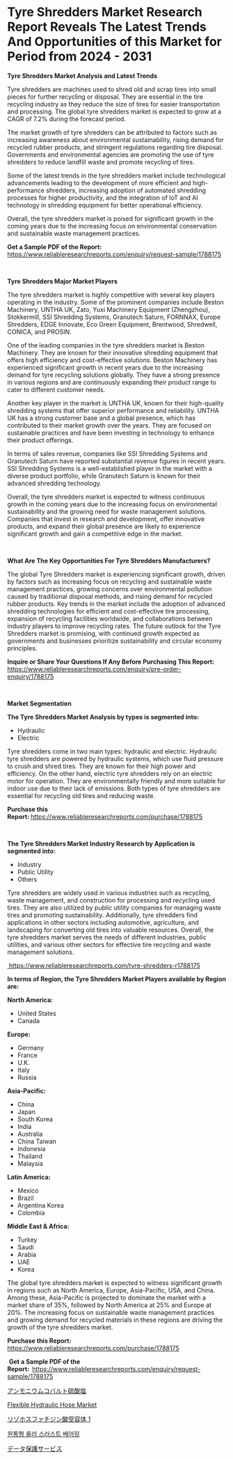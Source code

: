 <p><h1>Tyre Shredders Market Research Report Reveals The Latest Trends And Opportunities of this Market for Period from 2024 - 2031</h1></p><p><strong>Tyre Shredders Market Analysis and Latest Trends</strong></p>
<p><p>Tyre shredders are machines used to shred old and scrap tires into small pieces for further recycling or disposal. They are essential in the tire recycling industry as they reduce the size of tires for easier transportation and processing. The global tyre shredders market is expected to grow at a CAGR of 7.2% during the forecast period.</p><p>The market growth of tyre shredders can be attributed to factors such as increasing awareness about environmental sustainability, rising demand for recycled rubber products, and stringent regulations regarding tire disposal. Governments and environmental agencies are promoting the use of tyre shredders to reduce landfill waste and promote recycling of tires.</p><p>Some of the latest trends in the tyre shredders market include technological advancements leading to the development of more efficient and high-performance shredders, increasing adoption of automated shredding processes for higher productivity, and the integration of IoT and AI technology in shredding equipment for better operational efficiency.</p><p>Overall, the tyre shredders market is poised for significant growth in the coming years due to the increasing focus on environmental conservation and sustainable waste management practices.</p></p>
<p><strong>Get a Sample PDF of the Report:&nbsp;</strong> <a href="https://www.reliableresearchreports.com/enquiry/request-sample/1788175">https://www.reliableresearchreports.com/enquiry/request-sample/1788175</a></p>
<p>&nbsp;</p>
<p><strong>Tyre Shredders Major Market Players</strong></p>
<p><p>The tyre shredders market is highly competitive with several key players operating in the industry. Some of the prominent companies include Beston Machinery, UNTHA UK, Zato, Yuxi Machinery Equipment (Zhengzhou), Stokkermill, SSI Shredding Systems, Granutech Saturn, FORNNAX, Europe Shredders, EDGE Innovate, Eco Green Equipment, Brentwood, Shredwell, CONICA, and PROSIN.</p><p>One of the leading companies in the tyre shredders market is Beston Machinery. They are known for their innovative shredding equipment that offers high efficiency and cost-effective solutions. Beston Machinery has experienced significant growth in recent years due to the increasing demand for tyre recycling solutions globally. They have a strong presence in various regions and are continuously expanding their product range to cater to different customer needs.</p><p>Another key player in the market is UNTHA UK, known for their high-quality shredding systems that offer superior performance and reliability. UNTHA UK has a strong customer base and a global presence, which has contributed to their market growth over the years. They are focused on sustainable practices and have been investing in technology to enhance their product offerings.</p><p>In terms of sales revenue, companies like SSI Shredding Systems and Granutech Saturn have reported substantial revenue figures in recent years. SSI Shredding Systems is a well-established player in the market with a diverse product portfolio, while Granutech Saturn is known for their advanced shredding technology.</p><p>Overall, the tyre shredders market is expected to witness continuous growth in the coming years due to the increasing focus on environmental sustainability and the growing need for waste management solutions. Companies that invest in research and development, offer innovative products, and expand their global presence are likely to experience significant growth and gain a competitive edge in the market.</p></p>
<p>&nbsp;</p>
<p><strong>What Are The Key Opportunities For Tyre Shredders Manufacturers?</strong></p>
<p><p>The global Tyre Shredders market is experiencing significant growth, driven by factors such as increasing focus on recycling and sustainable waste management practices, growing concerns over environmental pollution caused by traditional disposal methods, and rising demand for recycled rubber products. Key trends in the market include the adoption of advanced shredding technologies for efficient and cost-effective tire processing, expansion of recycling facilities worldwide, and collaborations between industry players to improve recycling rates. The future outlook for the Tyre Shredders market is promising, with continued growth expected as governments and businesses prioritize sustainability and circular economy principles.</p></p>
<p><strong>Inquire or Share Your Questions If Any Before Purchasing This Report:</strong> <a href="https://www.reliableresearchreports.com/enquiry/pre-order-enquiry/1788175">https://www.reliableresearchreports.com/enquiry/pre-order-enquiry/1788175</a></p>
<p>&nbsp;</p>
<p><strong>Market Segmentation</strong></p>
<p><strong>The Tyre Shredders Market Analysis by types is segmented into:</strong></p>
<p><ul><li>Hydraulic</li><li>Electric</li></ul></p>
<p><p>Tyre shredders come in two main types: hydraulic and electric. Hydraulic tyre shredders are powered by hydraulic systems, which use fluid pressure to crush and shred tires. They are known for their high power and efficiency. On the other hand, electric tyre shredders rely on an electric motor for operation. They are environmentally friendly and more suitable for indoor use due to their lack of emissions. Both types of tyre shredders are essential for recycling old tires and reducing waste.</p></p>
<p><strong>Purchase this Report:&nbsp;</strong><a href="https://www.reliableresearchreports.com/purchase/1788175">https://www.reliableresearchreports.com/purchase/1788175</a></p>
<p>&nbsp;</p>
<p><strong>The Tyre Shredders Market Industry Research by Application is segmented into:</strong></p>
<p><ul><li>Industry</li><li>Public Utility</li><li>Others</li></ul></p>
<p><p>Tyre shredders are widely used in various industries such as recycling, waste management, and construction for processing and recycling used tires. They are also utilized by public utility companies for managing waste tires and promoting sustainability. Additionally, tyre shredders find applications in other sectors including automotive, agriculture, and landscaping for converting old tires into valuable resources. Overall, the tyre shredders market serves the needs of different industries, public utilities, and various other sectors for effective tire recycling and waste management solutions.</p></p>
<p><a href="https://www.reliableresearchreports.com/tyre-shredders-r1788175">&nbsp;https://www.reliableresearchreports.com/tyre-shredders-r1788175</a></p>
<p><strong>In terms of Region, the Tyre Shredders Market Players available by Region are:</strong></p>
<p>
    <p> <strong> North America: </strong>
        <ul>
            <li>United States</li>
            <li>Canada</li>
        </ul>
        </p> 
    <p> <strong> Europe: </strong>
        <ul>
            <li>Germany</li>
            <li>France</li>
            <li>U.K.</li>
            <li>Italy</li>
            <li>Russia</li>
        </ul>
        </p> 
    <p> <strong> Asia-Pacific: </strong>
        <ul>
            <li>China</li>
            <li>Japan</li>
            <li>South Korea</li>
            <li>India</li>
            <li>Australia</li>
            <li>China Taiwan</li>
            <li>Indonesia</li>
            <li>Thailand</li>
            <li>Malaysia</li>
        </ul>
        </p> 
    <p> <strong> Latin America: </strong>
        <ul>
            <li>Mexico</li>
            <li>Brazil</li>
            <li>Argentina Korea</li>
            <li>Colombia</li>
        </ul>
        </p> 
    <p> <strong> Middle East & Africa: </strong>
        <ul>
            <li>Turkey</li>
            <li>Saudi</li>
            <li>Arabia</li>
            <li>UAE</li>
            <li>Korea</li>
        </ul>
    </p>
    </p>
<p><p>The global tyre shredders market is expected to witness significant growth in regions such as North America, Europe, Asia-Pacific, USA, and China. Among these, Asia-Pacific is projected to dominate the market with a market share of 35%, followed by North America at 25% and Europe at 20%. The increasing focus on sustainable waste management practices and growing demand for recycled materials in these regions are driving the growth of the tyre shredders market.</p></p>
<p><strong>Purchase this Report: </strong><a href="https://www.reliableresearchreports.com/purchase/1788175">https://www.reliableresearchreports.com/purchase/1788175</a></p>
<p>&nbsp;<strong>Get a Sample PDF of the Report:&nbsp;&nbsp;</strong><a href="https://www.reliableresearchreports.com/enquiry/request-sample/1788175">https://www.reliableresearchreports.com/enquiry/request-sample/1788175</a></p>
<p><strong></strong></p>
<p><p><a href="https://github.com/hwbcz413288296/Market-Research-Report-List-1/blob/main/658708735991.md">アンモニウムコバルト硫酸塩</a></p><p><a href="https://issuu.com/reportprime-2/docs/flexible-hydraulic-hose-market-size-2030.pptx">Flexible Hydraulic Hose Market</a></p><p><a href="https://github.com/JacksonWiza1924/Market-Research-Report-List-1/blob/main/905996235992.md">リゾホスファチジン酸受容体 1</a></p><p><a href="https://github.com/bunxhcci35271755/Market-Research-Report-List-1/blob/main/703260133046.md">원통형 롤러 스러스트 베어링</a></p><p><a href="https://medium.com/@evans21bill/%E3%83%87%E3%83%BC%E3%82%BF%E4%BF%9D%E8%AD%B7%E3%82%B5%E3%83%BC%E3%83%93%E3%82%B9%E5%B8%82%E5%A0%B4-%E7%AB%B6%E4%BA%89%E5%88%86%E6%9E%90-%E5%B8%82%E5%A0%B4%E5%8B%95%E5%90%91-2031%E5%B9%B4%E3%81%BE%E3%81%A7%E3%81%AE%E4%BA%88%E6%B8%AC-e3eb243ac873">データ保護サービス</a></p></p>
